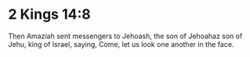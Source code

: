 # 2 Kings 14:8

Then Amaziah sent messengers to Jehoash, the son of Jehoahaz son of Jehu, king of Israel, saying, Come, let us look one another in the face.